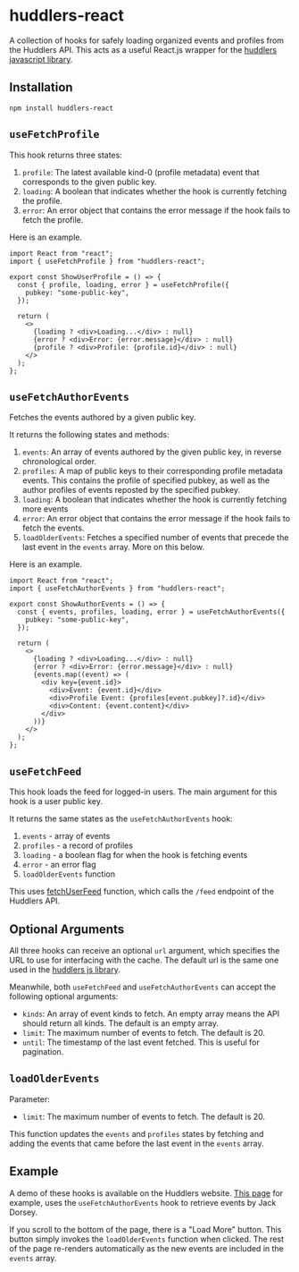# huddlers-react

A collection of hooks for safely loading organized events and profiles from the Huddlers API. This acts as a useful React.js wrapper for the [huddlers javascript library](https://www.npmjs.com/package/huddlers).

## Installation

```
npm install huddlers-react
```

## `useFetchProfile`

This hook returns three states:

1. `profile`: The latest available kind-0 (profile metadata) event that corresponds to the given public key.
2. `loading`: A boolean that indicates whether the hook is currently fetching the profile.
3. `error`: An error object that contains the error message if the hook fails to fetch the profile.

Here is an example.

```tsx
import React from "react";
import { useFetchProfile } from "huddlers-react";

export const ShowUserProfile = () => {
  const { profile, loading, error } = useFetchProfile({
    pubkey: "some-public-key",
  });

  return (
    <>
      {loading ? <div>Loading...</div> : null}
      {error ? <div>Error: {error.message}</div> : null}
      {profile ? <div>Profile: {profile.id}</div> : null}
    </>
  );
};
```

## `useFetchAuthorEvents`

Fetches the events authored by a given public key.

It returns the following states and methods:

1. `events`: An array of events authored by the given public key, in reverse chronological order.
2. `profiles`: A map of public keys to their corresponding profile metadata events. This contains the profile of specified pubkey, as well as the author profiles of events reposted by the specified pubkey.
3. `loading`: A boolean that indicates whether the hook is currently fetching more events
4. `error`: An error object that contains the error message if the hook fails to fetch the events.
5. `loadOlderEvents`: Fetches a specified number of events that precede the last event in the `events` array. More on this below.

Here is an example.

```tsx
import React from "react";
import { useFetchAuthorEvents } from "huddlers-react";

export const ShowAuthorEvents = () => {
  const { events, profiles, loading, error } = useFetchAuthorEvents({
    pubkey: "some-public-key",
  });

  return (
    <>
      {loading ? <div>Loading...</div> : null}
      {error ? <div>Error: {error.message}</div> : null}
      {events.map((event) => (
        <div key={event.id}>
          <div>Event: {event.id}</div>
          <div>Profile Event: {profiles[event.pubkey]?.id}</div>
          <div>Content: {event.content}</div>
        </div>
      ))}
    </>
  );
};
```

## `useFetchFeed`

This hook loads the feed for logged-in users. The main argument for this hook is a user public key.

It returns the same states as the `useFetchAuthorEvents` hook:

1. `events` - array of events
2. `profiles` - a record of profiles
3. `loading` - a boolean flag for when the hook is fetching events
4. `error` - an error flag
5. `loadOlderEvents` function

This uses [fetchUserFeed](https://github.com/ymilkessa/huddlers-js#fetchuserfeed) function, which calls the `/feed` endpoint of the Huddlers API.

## Optional Arguments

All three hooks can receive an optional `url` argument, which specifies the URL to use for interfacing with the cache. The default url is the same one used in the [huddlers js library](https://www.npmjs.com/package/huddlers).

Meanwhile, both `useFetchFeed` and `useFetchAuthorEvents` can accept the following optional arguments:

- `kinds`: An array of event kinds to fetch. An empty array means the API should return all kinds. The default is an empty array.
- `limit`: The maximum number of events to fetch. The default is 20.
- `until`: The timestamp of the last event fetched. This is useful for pagination.

## `loadOlderEvents`

Parameter:

- `limit`: The maximum number of events to fetch. The default is 20.

This function updates the `events` and `profiles` states by fetching and adding the events that came before the last event in the `events` array.

## Example

A demo of these hooks is available on the Huddlers website. [This page](https://huddlers.dev/profile/82341f882b6eabcd2ba7f1ef90aad961cf074af15b9ef44a09f9d2a8fbfbe6a2) for example, uses the `useFetchAuthorEvents` hook to retrieve events by Jack Dorsey.

If you scroll to the bottom of the page, there is a "Load More" button. This button simply invokes the `loadOlderEvents` function when clicked. The rest of the page re-renders automatically as the new events are included in the `events` array.
